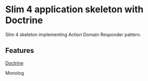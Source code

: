# Slim 4 application skeleton with Doctrine

Slim 4 skeleton implementing Action Domain Responder pattern.

## Features
[Doctrine](https://www.doctrine-project.org/)

Monolog
